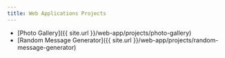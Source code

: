 ```yaml
---
title: Web Applications Projects
---
```


- [Photo Gallery]({{ site.url }}/web-app/projects/photo-gallery)
- [Random Message Generator]({{ site.url }}/web-app/projects/random-message-generator)
